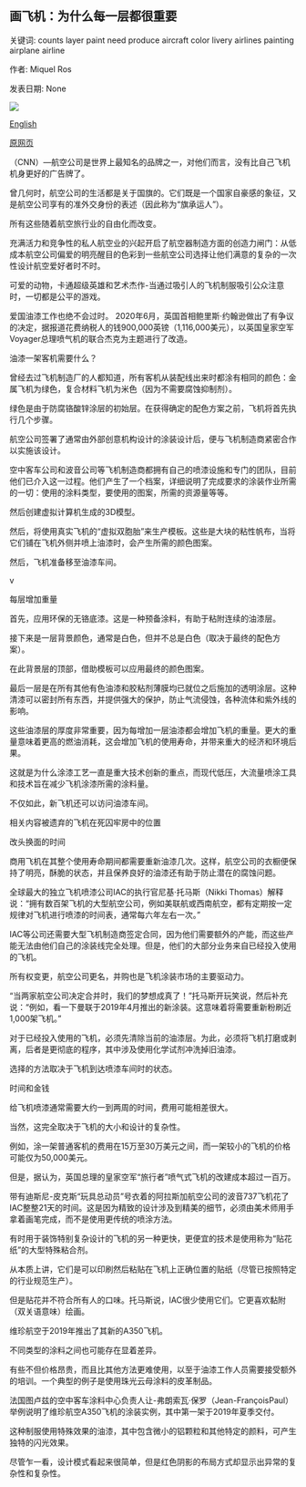## 画飞机：为什么每一层都很重要

关键词: counts layer paint need produce aircraft color livery airlines painting airplane airline

作者: Miquel Ros

发表日期: None

![](https://cdn.cnn.com/cnnnext/dam/assets/190403155046-virgin-atlantic-new-faces---a350-zadie0003-super-tease.jpg)

[English](Painting%20an%20airplane%3A%20Why%20every%20layer%20counts.md)

[原网页](https://edition.cnn.com/travel/article/how-to-paint-an-airplane/index.html)

（CNN）—航空公司是世界上最知名的品牌之一，对他们而言，没有比自己飞机机身更好的广告牌了。

曾几何时，航空公司的生活都是关于国旗的。它们既是一个国家自豪感的象征，又是航空公司享有的准外交身份的表述（因此称为“旗承运人”）。

所有这些随着航空旅行业的自由化而改变。

充满活力和竞争性的私人航空业的兴起开启了航空器制造方面的创造力闸门：从低成本航空公司偏爱的明亮醒目的色彩到一些航空公司选择让他们满意的复杂的一次性设计航空爱好者时不时。

可爱的动物，卡通超级英雄和艺术杰作-当通过吸引人的飞机制服吸引公众注意时，一切都是公平的游戏。

爱国油漆工作也绝不会过时。 2020年6月，英国首相鲍里斯·约翰逊做出了有争议的决定，据报道花费纳税人的钱900,000英镑（1,116,000美元），以英国皇家空军Voyager总理喷气机的联合杰克为主题进行了改造。

油漆一架客机需要什么？

曾经去过飞机制造厂的人都知道，所有客机从装配线出来时都涂有相同的颜色：金属飞机为绿色，复合材料飞机为米色（因为不需要腐蚀抑制剂）。

绿色是由于防腐铬酸锌涂层的初始层。在获得确定的配色方案之前，飞机将首先执行几个步骤。

航空公司签署了通常由外部创意机构设计的涂装设计后，便与飞机制造商紧密合作以实施该设计。

空中客车公司和波音公司等飞机制造商都拥有自己的喷漆设施和专门的团队，目前他们已介入这一过程。他们产生了一个档案，详细说明了完成要求的涂装作业所需的一切：使用的涂料类型，要使用的图案，所需的资源量等等。

然后创建虚拟计算机生成的3D模型。

然后，将使用真实飞机的“虚拟双胞胎”来生产模板。这些是大块的粘性帆布，当将它们铺在飞机外侧并喷上油漆时，会产生所需的颜色图案。

然后，飞机准备移至油漆车间。

v

每层增加重量

首先，应用环保的无铬底漆。这是一种预备涂料，有助于粘附连续的油漆层。

接下来是一层背景颜色，通常是白色，但并不总是白色（取决于最终的配色方案）。

在此背景层的顶部，借助模板可以应用最终的颜色图案。

最后一层是在所有其他有色油漆和胶粘剂薄膜均已就位之后施加的透明涂层。这种清漆可以密封所有东西，并提供强大的保护，防止气流侵蚀，各种流体和紫外线的影响。

这些油漆层的厚度非常重要，因为每增加一层油漆都会增加飞机的重量。更大的重量意味着更高的燃油消耗，这会增加飞机的使用寿命，并带来重大的经济和环境后果。

这就是为什么涂漆工艺一直是重大技术创新的重点，而现代低压，大流量喷涂工具和技术旨在减少飞机涂漆所需的涂料量。

不仅如此，新飞机还可以访问油漆车间。

相关内容被遗弃的飞机在死囚牢房中的位置

改头换面的时间

商用飞机在其整个使用寿命期间都需要重新油漆几次。这样，航空公司的衣橱便保持了明亮，酥脆的状态，并且保养良好的油漆还有助于防止潜在的腐蚀问题。

全球最大的独立飞机喷漆公司IAC的执行官尼基·托马斯（Nikki Thomas）解释说：“拥有数百架飞机的大型航空公司，例如美联航或西南航空，都有定期按一定规律对飞机进行喷漆的时间表，通常每六年左右一次。”

IAC等公司还需要大型飞机制造商签定合同，因为他们需要额外的产能，而这些产能无法由他们自己的涂装线完全处理。但是，他们的大部分业务来自已经投入使用的飞机。

所有权变更，航空公司更名，并购也是飞机涂装市场的主要驱动力。

“当两家航空公司决定合并时，我们的梦想成真了！”托马斯开玩笑说，然后补充说：“例如，看一下曼联于2019年4月推出的新涂装。这意味着将需要重新粉刷近1,000架飞机。”

对于已经投入使用的飞机，必须先清除当前的油漆层。为此，必须将飞机打磨或剥离，后者是更彻底的程序，其中涉及使用化学试剂冲洗掉旧油漆。

选择的方法取决于飞机到达喷漆车间时的状态。

时间和金钱

给飞机喷漆通常需要大约一到两周的时间，费用可能相差很大。

当然，这完全取决于飞机的大小和设计的复杂性。

例如，涂一架普通客机的费用在15万至30万美元之间，而一架较小的飞机的价格可能仅为50,000美元。

但是，据认为，英国总理的皇家空军“旅行者”喷气式飞机的改建成本超过一百万。

带有迪斯尼-皮克斯“玩具总动员”号衣着的阿拉斯加航空公司的波音737飞机花了IAC整整21天的时间。这是因为精致的设计涉及到精美的细节，必须由美术师用手拿着画笔完成，而不是使用更传统的喷涂方法。

有时用于装饰特别复杂设计的飞机的另一种更快，更便宜的技术是使用称为“贴花纸”的大型特殊粘合剂。

从本质上讲，它们是可以印刷然后粘贴在飞机上正确位置的贴纸（尽管已按照特定的行业规范生产）。

但是贴花并不符合所有人的口味。托马斯说，IAC很少使用它们。它更喜欢黏附（双关语意味）绘画。

维珍航空于2019年推出了其新的A350飞机。

不同类型的涂料之间也可能存在显着差异。

有些不但价格昂贵，而且比其他方法更难使用，以至于油漆工作人员需要接受额外的培训。一个典型的例子是使用珠光云母涂料的皮革制品。

法国图卢兹的空中客车涂料中心负责人让-弗朗索瓦·保罗（Jean-FrançoisPaul）举例说明了维珍航空A350飞机的涂装实例，其中第一架于2019年夏季交付。

这种制服使用特殊效果的油漆，其中包含微小的铝颗粒和其他特定的颜料，可产生独特的闪光效果。

尽管乍一看，设计模式看起来很简单，但是红色阴影的布局方式却显示出异常的复杂性和复杂性。